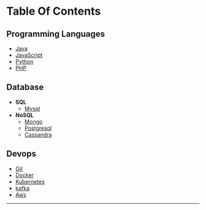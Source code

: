 # Table Of Contents  

## Programming Languages
   - [Java](https://srimuthurajesh.github.io/Tech-Notes/Java)  
   - [JavaScript](https://srimuthurajesh.github.io/Tech-Notes/Java%20script)  
   - [Python](https://srimuthurajesh.github.io/Tech-Notes/Python)  
   - [PHP](https://srimuthurajesh.github.io/Tech-Notes/PHP)  

## Database
   - **SQL**  
      - [Mysql](https://srimuthurajesh.github.io/Tech-Notes/SQL/mysql.html)  
   - **NoSQL**  
      - [Mongo](https://srimuthurajesh.github.io/Tech-Notes/NoSql/Mongo.html)  
      - [Postgresql](https://srimuthurajesh.github.io/Tech-Notes/NoSql/Mongo.html)  
      - [Cassandra](https://srimuthurajesh.github.io/Tech-Notes/NoSql/Cassandra.html)  

## Devops    
   - [Git](https://srimuthurajesh.github.io/Tech-Notes/Devops/git.html)
   - [Docker](https://srimuthurajesh.github.io/Tech-Notes/Devops/docker.html)
   - [Kubernetes](https://srimuthurajesh.github.io/Tech-Notes/Devops/kubernetes.html)
   - [kafka](https://srimuthurajesh.github.io/Tech-Notes/Devops/kafka.html)
   - [Aws](https://srimuthurajesh.github.io/Tech-Notes/Devops/AWS.html)


----
